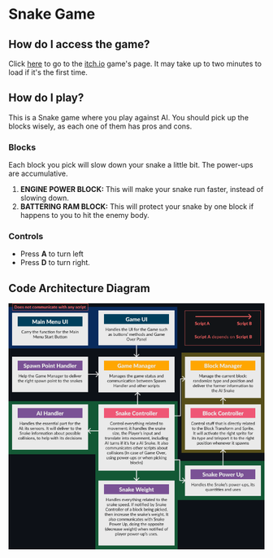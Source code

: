 # Snake Game
## How do I access the game?
Click [here](https://jasbrela.itch.io/snake-game) to go to the [itch.io](https://itch.io) game's page. It may take up to two minutes to load if it's the first time.

## How do I play?
This is a Snake game where you play against AI. You should pick up the blocks wisely, as each one of them has pros and cons.

### Blocks
Each block you pick will slow down your snake a little bit. The power-ups are accumulative.
1. **ENGINE POWER BLOCK:** This will make your snake run faster, instead of slowing down.
2. **BATTERING RAM BLOCK:** This will protect your snake by one block if happens to you to hit the enemy body.

### Controls
- Press **A** to turn left
- Press **D** to turn right.

## Code Architecture Diagram
![Code Architecture Diagram](docs/code_diagram.png)
